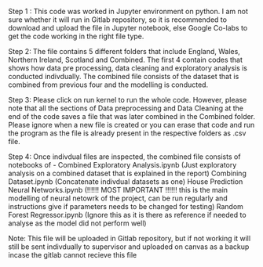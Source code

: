 
Step 1 : This code was worked in Jupyter environment on python. I am not sure whether it will run in Gitlab repository, so it is recommended to download and upload the file in Jupyter notebook, else Google Co-labs to get the code working in the right file type. 

Step 2: The file contains 5 different folders that include England, Wales, Northern Ireland, Scotland and Combined. The first 4 contain codes that shows how data pre processing, data cleaning and exploratory analysis is conducted indivdually. The combined file consists of the dataset that is combined from previous four and the modelling is conducted.

Step 3: Please click on run kernel to run the whole code. However, please note that all the sections of Data preprocessing and Data Cleaning at the end of the code saves a file that was later combined in the Combined folder. Please ignore when a new file is created or you can erase that code and run the program as the file is already present in the respective folders as .csv file.

Step 4: Once indivdual files are inspected, the combined file consists of notebooks of -
Combined Exploratory Analysis.ipynb (Just exploratory analysis on a combined dataset that is explained in the report)
Combining Dataset.ipynb (Concatenate indivdual datasets as one)
House Prediction Neural Networks.ipynb (!!!!!! MOST IMPORTANT !!!!!! this is the main modelling of neural netowrk of the project, can be run regularly and instructions give if parameters needs to be changed for testing) 
Random Forest Regressor.ipynb (Ignore this as it is there as reference if needed to analyse as the model did not perform well) 

Note: This file will be uploaded in Gitlab repository, but if not working it will still be sent indivdually to supervisor and uploaded on canvas as a backup incase the gitlab cannot recieve this file
